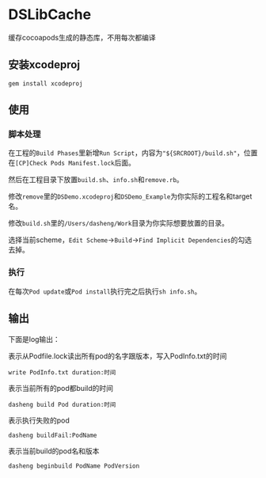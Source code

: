 # DSLibCache

缓存cocoapods生成的静态库，不用每次都编译

## 安装xcodeproj

```
gem install xcodeproj
```

## 使用

### 脚本处理
在工程的`Build Phases`里新增`Run Script`，内容为`"${SRCROOT}/build.sh"`，位置在`[CP]Check Pods Manifest.lock`后面。

然后在工程目录下放置`build.sh`、`info.sh`和`remove.rb`。

修改`remove`里的`DSDemo.xcodeproj`和`DSDemo_Example`为你实际的工程名和target名。

修改`build.sh`里的`/Users/dasheng/Work`目录为你实际想要放置的目录。

选择当前scheme，`Edit Scheme`->`Build`->`Find Implicit Dependencies`的勾选去掉。

### 执行
在每次`Pod update`或`Pod install`执行完之后执行`sh info.sh`。


## 输出

下面是log输出：

表示从Podfile.lock读出所有pod的名字跟版本，写入PodInfo.txt的时间
```
write PodInfo.txt duration:时间
```

表示当前所有的pod都build的时间
```
dasheng build Pod duration:时间
```

表示执行失败的pod
```
dasheng buildFail:PodName
```

表示当前build的pod名和版本
```
dasheng beginbuild PodName PodVersion
```